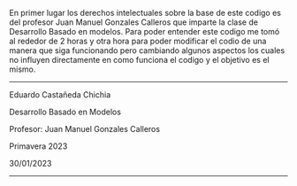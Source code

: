 En primer lugar los derechos intelectuales sobre la base de este codigo es del profesor Juan Manuel Gonzales Calleros que imparte la clase de Desarrollo Basado en modelos. Para poder entender este codigo me tomó al rededor de 2 horas y otra hora para poder modificar el codio de una manera que siga funcionando pero cambiando algunos aspectos los cuales no influyen directamente en como funciona el codigo y el objetivo es el mismo.

***********************************************

Eduardo Castañeda Chichia

Desarrollo Basado en Modelos

Profesor: Juan Manuel Gonzales Calleros

Primavera 2023

30/01/2023


***********************************************
